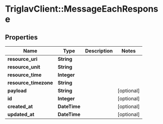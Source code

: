 # TriglavClient::MessageEachResponse

## Properties
Name | Type | Description | Notes
------------ | ------------- | ------------- | -------------
**resource_uri** | **String** |  | 
**resource_unit** | **String** |  | 
**resource_time** | **Integer** |  | 
**resource_timezone** | **String** |  | 
**payload** | **String** |  | [optional] 
**id** | **Integer** |  | [optional] 
**created_at** | **DateTime** |  | [optional] 
**updated_at** | **DateTime** |  | [optional] 


